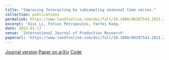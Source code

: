 ```yaml
---
title: "Improving forecasting by subsampling seasonal time series."
collection: publications
permalink: https://www.tandfonline.com/doi/full/10.1080/00207543.2021.2022800
excerpt: 'Xixi Li, Fotios Petropoulos, Yanfei Kang.'
date: 2022-01-17
venue: 'International Journal of Production Research'
paperurl: 'https://www.tandfonline.com/doi/full/10.1080/00207543.2021.2022800'
---
```


[Journal version](chrome-extension://efaidnbmnnnibpcajpcglclefindmkaj/viewer.html?pdfurl=https%3A%2F%2Fwww.tandfonline.com%2Fdoi%2Fpdf%2F10.1080%2F00207543.2021.2022800%3Fcasa_token%3DUvM0PEcdewwAAAAA%3AP6hH7MCKMA4dPtAJtKjN7Z4M-0YbPhEgJRXrFYg2kL6-LAqPrEsAem-G8IWfRt565XviksfLbkV2gQ)
[Paper on arXiv](https://arxiv.org/abs/2101.00827)
[Code](https://github.com/lixixibj/foss)

